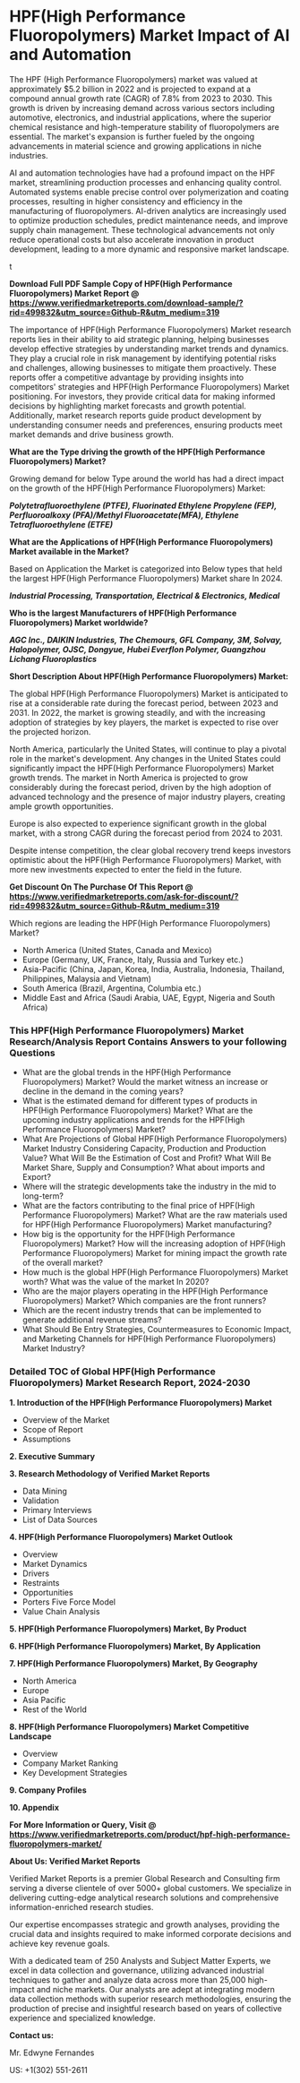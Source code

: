 <meta name="title" content="Global  HPF(High Performance Fluoropolymers) Market Impact of AI and Automation"><meta name="description" content="  The HPF (High Performance Fluoropolymers) market was valued at approximately $5.2 billion in 2022 and is projected to expand at a compound annual growth rate (CAGR) "><meta name="title" content=" HPF(High Performance Fluoropolymers) Market Size, Share, Scope, Trends, Growth, Opportunities, Analysis, Forecast"> <h1>HPF(High Performance Fluoropolymers) Market Impact of AI and Automation</h1> <p>The HPF (High Performance Fluoropolymers) market was valued at approximately $5.2 billion in 2022 and is projected to expand at a compound annual growth rate (CAGR) of 7.8% from 2023 to 2030. This growth is driven by increasing demand across various sectors including automotive, electronics, and industrial applications, where the superior chemical resistance and high-temperature stability of fluoropolymers are essential. The market's expansion is further fueled by the ongoing advancements in material science and growing applications in niche industries.</p> <p>AI and automation technologies have had a profound impact on the HPF market, streamlining production processes and enhancing quality control. Automated systems enable precise control over polymerization and coating processes, resulting in higher consistency and efficiency in the manufacturing of fluoropolymers. AI-driven analytics are increasingly used to optimize production schedules, predict maintenance needs, and improve supply chain management. These technological advancements not only reduce operational costs but also accelerate innovation in product development, leading to a more dynamic and responsive market landscape.</p> t</p><p id="" class=""><strong>Download Full PDF Sample Copy of HPF(High Performance Fluoropolymers) Market Report @ <a href="https://www.verifiedmarketreports.com/download-sample/?rid=499832&utm_source=Github-R&utm_medium=319" target="_blank">https://www.verifiedmarketreports.com/download-sample/?rid=499832&utm_source=Github-R&utm_medium=319</a></strong></p><p>The importance of&nbsp;HPF(High Performance Fluoropolymers) Market research reports lies in their ability to aid strategic planning, helping businesses develop effective strategies by understanding market trends and dynamics. They play a crucial role in risk management by identifying potential risks and challenges, allowing businesses to mitigate them proactively. These reports offer a competitive advantage by providing insights into competitors' strategies and HPF(High Performance Fluoropolymers) Market positioning. For investors, they provide critical data for making informed decisions by highlighting market forecasts and growth potential. Additionally, market research reports guide product development by understanding consumer needs and preferences, ensuring products meet market demands and drive business growth.</p><p><strong>What are the&nbsp;Type driving the growth of the HPF(High Performance Fluoropolymers) Market?</strong></p><p id="" class="">Growing demand for below Type around the world has had a direct impact on the growth of the HPF(High Performance Fluoropolymers) Market:</p><em><strong>Polytetrafluoroethylene (PTFE), Fluorinated Ethylene Propylene (FEP), Perfluoroalkoxy (PFA)/Methyl Fluoroacetate(MFA), Ethylene Tetrafluoroethylene (ETFE)</strong></em></p><strong>What are the&nbsp;Applications&nbsp;of HPF(High Performance Fluoropolymers) Market available in the Market?</strong></p><p id="" class="">Based on Application the Market is categorized into Below types that held the largest HPF(High Performance Fluoropolymers) Market share In 2024.</p><em><strong>Industrial Processing, Transportation, Electrical & Electronics, Medical</strong></em></p><strong>Who is the largest Manufacturers of HPF(High Performance Fluoropolymers) Market worldwide?</strong></p><p><em><strong>AGC Inc., DAIKIN Industries, The Chemours, GFL Company, 3M, Solvay, Halopolymer, OJSC, Dongyue, Hubei Everflon Polymer, Guangzhou Lichang Fluoroplastics</strong></em></p><p id="" class=""><strong>Short Description About HPF(High Performance Fluoropolymers) Market:</strong></p><p>The global HPF(High Performance Fluoropolymers) Market is anticipated to rise at a considerable rate during the forecast period, between 2023 and 2031. In 2022, the market is growing steadily, and with the increasing adoption of strategies by key players, the market is expected to rise over the projected horizon.</p><p>North America, particularly the United States, will continue to play a pivotal role in the market's development. Any changes in the United States could significantly impact the HPF(High Performance Fluoropolymers) Market growth trends. The market in North America is projected to grow considerably during the forecast period, driven by the high adoption of advanced technology and the presence of major industry players, creating ample growth opportunities.</p><p>Europe is also expected to experience significant growth in the global market, with a strong CAGR during the forecast period from 2024 to 2031.</p><p>Despite intense competition, the clear global recovery trend keeps investors optimistic about the HPF(High Performance Fluoropolymers) Market, with more new investments expected to enter the field in the future.</p><p id="" class=""><strong>Get Discount On The Purchase Of This Report @ <a href="https://www.verifiedmarketreports.com/ask-for-discount/?rid=499832&utm_source=Github-R&utm_medium=319" target="_blank">https://www.verifiedmarketreports.com/ask-for-discount/?rid=499832&utm_source=Github-R&utm_medium=319</a></strong></p>Which regions are leading the HPF(High Performance Fluoropolymers) Market?</p><ul><li>North America (United States, Canada and Mexico)</li><li>Europe (Germany, UK, France, Italy, Russia and Turkey etc.)</li><li>Asia-Pacific (China, Japan, Korea, India, Australia, Indonesia, Thailand, Philippines, Malaysia and Vietnam)</li><li>South America (Brazil, Argentina, Columbia etc.)</li><li>Middle East and Africa (Saudi Arabia, UAE, Egypt, Nigeria and South Africa)</li></ul><h3 id="" class="">This HPF(High Performance Fluoropolymers) Market Research/Analysis Report Contains Answers to your following Questions</h3><ul><li>What are the global trends in the HPF(High Performance Fluoropolymers) Market? Would the market witness an increase or decline in the demand in the coming years?</li><li>What is the estimated demand for different types of products in HPF(High Performance Fluoropolymers) Market? What are the upcoming industry applications and trends for the HPF(High Performance Fluoropolymers) Market?</li><li>What Are Projections of Global HPF(High Performance Fluoropolymers) Market Industry Considering Capacity, Production and Production Value? What Will Be the Estimation of Cost and Profit? What Will Be Market Share, Supply and Consumption? What about imports and Export?</li><li>Where will the strategic developments take the industry in the mid to long-term?</li><li>What are the factors contributing to the final price of HPF(High Performance Fluoropolymers) Market? What are the raw materials used for HPF(High Performance Fluoropolymers) Market manufacturing?</li><li>How big is the opportunity for the HPF(High Performance Fluoropolymers) Market? How will the increasing adoption of HPF(High Performance Fluoropolymers) Market for mining impact the growth rate of the overall market?</li><li>How much is the global HPF(High Performance Fluoropolymers) Market worth? What was the value of the market In 2020?</li><li>Who are the major players operating in the HPF(High Performance Fluoropolymers) Market? Which companies are the front runners?</li><li>Which are the recent industry trends that can be implemented to generate additional revenue streams?</li><li>What Should Be Entry Strategies, Countermeasures to Economic Impact, and Marketing Channels for HPF(High Performance Fluoropolymers) Market Industry?</li></ul><h3 id="" class="">Detailed TOC of Global HPF(High Performance Fluoropolymers) Market Research Report, 2024-2030</h3><p id="" class=""><strong>1. Introduction of the HPF(High Performance Fluoropolymers) Market</strong></p><ul><li>Overview of the Market</li><li>Scope of Report</li><li>Assumptions</li></ul><p id="" class=""><strong>2. Executive Summary</strong></p><p id="" class=""><strong>3. Research Methodology of Verified Market Reports</strong></p><ul><li>Data Mining</li><li>Validation</li><li>Primary Interviews</li><li>List of Data Sources</li></ul><p id="" class=""><strong>4. HPF(High Performance Fluoropolymers) Market Outlook</strong></p><ul><li>Overview</li><li>Market Dynamics</li><li>Drivers</li><li>Restraints</li><li>Opportunities</li><li>Porters Five Force Model</li><li>Value Chain Analysis</li></ul><p id="" class=""><strong>5. HPF(High Performance Fluoropolymers) Market, By Product</strong></p><p id="" class=""><strong>6. HPF(High Performance Fluoropolymers) Market, By Application</strong></p><p id="" class=""><strong>7. HPF(High Performance Fluoropolymers) Market, By Geography</strong></p><ul><li>North America</li><li>Europe</li><li>Asia Pacific</li><li>Rest of the World</li></ul><p id="" class=""><strong>8. HPF(High Performance Fluoropolymers) Market Competitive Landscape</strong></p><ul><li>Overview</li><li>Company Market Ranking</li><li>Key Development Strategies</li></ul><p id="" class=""><strong>9. Company Profiles</strong></p><p id="" class=""><strong>10. Appendix</strong></p><p id="" class=""><strong>For More Information or Query, Visit @ <a href="https://www.verifiedmarketreports.com/product/hpf-high-performance-fluoropolymers-market/" target="_blank">https://www.verifiedmarketreports.com/product/hpf-high-performance-fluoropolymers-market/</a></strong></p><p id="" class=""><strong>About Us: Verified Market Reports</strong></p><p id="" class="">Verified Market Reports is a premier Global Research and Consulting firm serving a diverse clientele of over 5000+ global customers. We specialize in delivering cutting-edge analytical research solutions and comprehensive information-enriched research studies.</p><p id="" class="">Our expertise encompasses strategic and growth analyses, providing the crucial data and insights required to make informed corporate decisions and achieve key revenue goals.</p><p id="" class="">With a dedicated team of 250 Analysts and Subject Matter Experts, we excel in data collection and governance, utilizing advanced industrial techniques to gather and analyze data across more than 25,000 high-impact and niche markets. Our analysts are adept at integrating modern data collection methods with superior research methodologies, ensuring the production of precise and insightful research based on years of collective experience and specialized knowledge.</p><p id="" class=""><strong>Contact us:</strong></p><p id="" class="">Mr. Edwyne Fernandes</p><p id="" class="">US: +1(302) 551-2611</p>